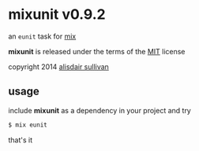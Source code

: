 # mixunit v0.9.2 #

an `eunit` task for [mix][mix]

**mixunit** is released under the terms of the [MIT][MIT] license

copyright 2014 [alisdair sullivan][email]

## usage ##

include **mixunit** as a dependency in your project and try

```bash
$ mix eunit
```

that's it

[mix]: http://elixir-lang.org/getting_started/mix_otp/1.html
[MIT]: http://www.opensource.org/licenses/mit-license.html
[email]: alisdairsullivan@yahoo.ca